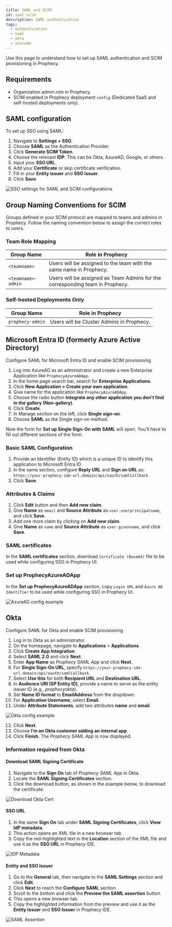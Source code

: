 ```yaml
---
title: SAML and SCIM
id: saml-scim
description: SAML authentication
tags:
  - authentication
  - saml
  - okta
  - azureAD
---
```


Use this page to understand how to set up SAML authentication and SCIM provisioning in Prophecy.

## Requirements

- Organization admin role in Prophecy.
- SCIM enabled in Prophecy deployment `config` (Dedicated SaaS and self-hosted deployments only).

## SAML configuration

To set up SSO using SAML:

1. Navigate to **Settings > SSO**.
1. Choose **SAML** as the Authentication Provider.
1. Click **Generate SCIM Token**.
1. Choose the relevant **IDP**. This can be Okta, AzureAD, Google, or others.
1. Input your **SSO URL**.
1. Add your **Certificate** or skip certificate verification.
1. Fill in your **Entity issuer** and **SSO issuer**.
1. Click **Save**.

![SSO settings for SAML and SCIM configurations](./img/sso-scim.png)

## Group Naming Conventions for SCIM

Groups defined in your SCIM protocol are mapped to teams and admins in Prophecy. Follow the naming convention below to assign the correct roles to users.

### Team Role Mapping

| **Group Name**     | **Role in Prophecy**                                                          |
| ------------------ | ----------------------------------------------------------------------------- |
| `<teamname>`       | Users will be assigned to the team with the same name in Prophecy.            |
| `<teamname>-admin` | Users will be assigned as Team Admins for the corresponding team in Prophecy. |

### Self-hosted Deployments Only

| **Group Name**   | **Role in Prophecy**                      |
| ---------------- | ----------------------------------------- |
| `prophecy-admin` | Users will be Cluster Admins in Prophecy. |

## Microsoft Entra ID (formerly Azure Active Directory)

Configure SAML for Microsoft Entra ID and enable SCIM provisioning

1. Log into AzureAD as an administrator and create a new Enterprise Application like `ProphecyAzureADApp`.
2. In the home page search bar, search for **Enterprise Applications**.
3. Click **New Application > Create your own application**.
4. Give name for the application like `ProphecyAzureADApp`.
5. Choose the radio button **Integrate any other application you don't find in the gallery (Non-gallery)**.
6. Click **Create**.
7. In Manage section on the left, click **Single sign-on**.
8. Choose **SAML** as the Single sign-on method.

Now the form for **Set up Single Sign-On with SAML** will open. You'll have to fill out different sections of the form.

### Basic SAML Configuration

1. Provide an Identifier (Entity ID) which is a unique ID to identify this application to Microsoft Entra ID.
2. In the same section, configure **Reply URL** and **Sign on URL** as:  
   `https://your-prophecy-ide-url.domain/api/oauth/samlCallback`
3. Click **Save**.

### Attributes & Claims

1. Click **Edit** button and then **Add new claim**.
2. Give **Name** as `email` and **Source Attribute** as `user.userprincipalname`, and click **Save**.
3. Add one more claim by clicking on **Add new claim**.
4. Give **Name** as `name` and **Source Attribute** as `user.givenname`, and click **Save**.

### SAML certificates

In the **SAML certificates** section, download `Certificate (Base64)` file to be used while configuring SSO in Prophecy UI.

### Set up ProphecyAzureADApp

In the **Set up ProphecyAzureADApp** section, copy `Login URL` and `Azure AD Identifier` to be used while configuring SSO in Prophecy UI.

![AzureAD config example](./img/azure_enterpriseapp_sso.png)

## Okta

Configure SAML for Okta and enable SCIM provisioning

1. Log in to Okta as an administrator.
2. On the homepage, navigate to **Applications** > **Applications**.
3. Click **Create App Integration**.
4. Select **SAML 2.0** and click **Next**.
5. Enter **App Name** as _Prophecy SAML App_ and click **Next**.
6. For **Single Sign-On URL**, specify `https://your-prophecy-ide-url.domain/api/oauth/samlCallback`.
7. Select **Use this** for both **Recipient URL** and **Destination URL**.
8. In **Audience URI (SP Entity ID)**, provide a name to serve as the entity issuer ID (e.g., _prophecyokta_).
9. Set **Name ID format** to **EmailAddress** from the dropdown.
10. For **Application Username**, select **Email**.
11. Under **Attribute Statements**, add two attributes **name** and **email**.

![Okta config example](./img/okta_example.png)

12. Click **Next**.
13. Choose **I’m an Okta customer adding an internal app**.
14. Click **Finish**. The _Prophecy SAML App_ is now displayed.

### Information required from Okta

#### Download SAML Signing Certificate

1. Navigate to the **Sign On** tab of _Prophecy SAML App_ in Okta.
2. Locate the **SAML Signing Certificates** section.
3. Click the download button, as shown in the example below, to download the certificate:

![Download Okta Cert](./img/okta_dl_cert.png)

#### SSO URL

1. In the same **Sign On** tab under **SAML Signing Certificates**, click **View IdP metadata**.
2. This action opens an XML file in a new browser tab.
3. Copy the red-highlighted text in the **Location** section of the XML file and use it as the **SSO URL** in Prophecy IDE.

![IDP Metadata](./img/okta_idp_metadata_xml.png)

#### Entity and SSO Issuer

1. Go to the **General** tab, then navigate to the **SAML Settings** section and click **Edit**.
2. Click **Next** to reach the **Configure SAML** section.
3. Scroll to the bottom and click the **Preview the SAML assertion** button.
4. This opens a new browser tab.
5. Copy the highlighted information from the preview and use it as the **Entity Issuer** and **SSO Issuer** in Prophecy IDE.

![SAML Assertion](./img/okta_xml.png)
